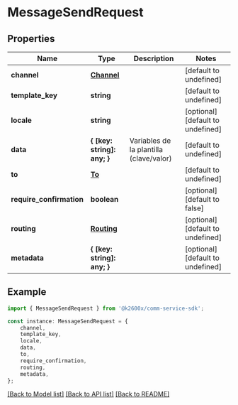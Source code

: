 # MessageSendRequest


## Properties

Name | Type | Description | Notes
------------ | ------------- | ------------- | -------------
**channel** | [**Channel**](Channel.md) |  | [default to undefined]
**template_key** | **string** |  | [default to undefined]
**locale** | **string** |  | [optional] [default to undefined]
**data** | **{ [key: string]: any; }** | Variables de la plantilla (clave/valor) | [default to undefined]
**to** | [**To**](To.md) |  | [default to undefined]
**require_confirmation** | **boolean** |  | [optional] [default to false]
**routing** | [**Routing**](Routing.md) |  | [optional] [default to undefined]
**metadata** | **{ [key: string]: any; }** |  | [optional] [default to undefined]

## Example

```typescript
import { MessageSendRequest } from '@k2600x/comm-service-sdk';

const instance: MessageSendRequest = {
    channel,
    template_key,
    locale,
    data,
    to,
    require_confirmation,
    routing,
    metadata,
};
```

[[Back to Model list]](../README.md#documentation-for-models) [[Back to API list]](../README.md#documentation-for-api-endpoints) [[Back to README]](../README.md)
